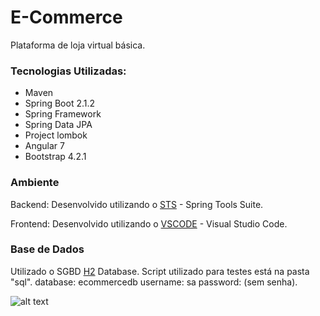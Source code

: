 # E-Commerce

Plataforma de loja virtual básica.

### Tecnologias Utilizadas:
* Maven
* Spring Boot 2.1.2
* Spring Framework
* Spring Data JPA
* Project lombok
* Angular 7
* Bootstrap 4.2.1

### Ambiente

Backend:
Desenvolvido utilizando o [STS](https://spring.io/tools/sts) - Spring Tools Suite.

Frontend:
Desenvolvido utilizando o [VSCODE](https://code.visualstudio.com/) - Visual Studio Code.

### Base de Dados
Utilizado o SGBD [H2](http://www.h2database.com/html/main.html) Database.
Script utilizado para testes está na pasta "sql".
database: ecommercedb
username: sa
password: (sem senha).

![alt text](http://oi66.tinypic.com/s43sr4.jpg)
